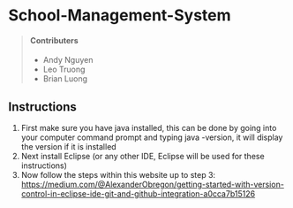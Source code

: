 # School-Management-System

> #### Contributers
>
> - Andy Nguyen
> - Leo Truong
> - Brian Luong
>
## Instructions
1. First make sure you have java installed, this can be done by going into your computer command prompt and typing java -version, it will display the version if it is installed
2. Next install Eclipse (or any other IDE, Eclipse will be used for these instructions)
3. Now follow the steps within this website up to step 3: https://medium.com/@AlexanderObregon/getting-started-with-version-control-in-eclipse-ide-git-and-github-integration-a0cca7b15126
